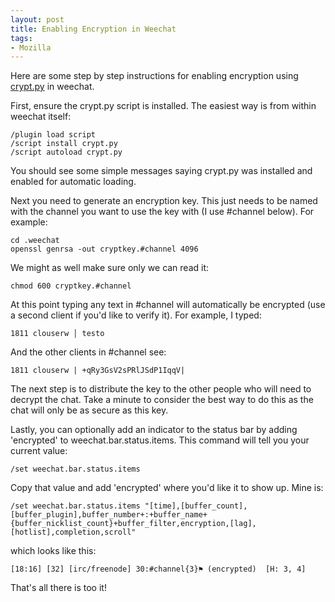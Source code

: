 ```yaml
---
layout: post
title: Enabling Encryption in Weechat
tags:
- Mozilla
---
```


Here are some step by step instructions for enabling encryption using
[crypt.py](https://weechat.org/scripts/source/crypt.py.html/) in weechat.

First, ensure the crypt.py script is installed.  The easiest way is from within weechat itself:

    /plugin load script
    /script install crypt.py
    /script autoload crypt.py

You should see some simple messages saying crypt.py was installed and enabled for automatic loading.

Next you need to generate an encryption key.  This just needs to be named with the channel you want to use the key with (I use #channel below).  For example:

    cd .weechat
    openssl genrsa -out cryptkey.#channel 4096

We might as well make sure only we can read it:

    chmod 600 cryptkey.#channel

At this point typing any text in #channel will automatically be encrypted (use a second client if you'd like to verify it).  For example, I typed:

    1811 clouserw │ testo

And the other clients in #channel see:

    1811 clouserw | +qRy3GsV2sPRlJSdP1IqqV|

The next step is to distribute the key to the other people who will need to decrypt the chat.  Take a minute to consider the best way to do this as the chat will only be as secure as this key.

Lastly, you can optionally add an indicator to the status bar by adding 'encrypted' to weechat.bar.status.items.  This command will tell you your current value:

    /set weechat.bar.status.items

Copy that value and add 'encrypted' where you'd like it to show up.  Mine is:

    /set weechat.bar.status.items "[time],[buffer_count],[buffer_plugin],buffer_number+:+buffer_name+{buffer_nicklist_count}+buffer_filter,encryption,[lag],[hotlist],completion,scroll"

which looks like this:

    [18:16] [32] [irc/freenode] 30:#channel{3}⚑ (encrypted)  [H: 3, 4]

That's all there is too it!
